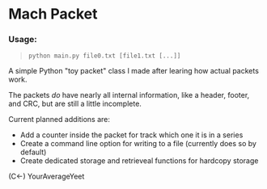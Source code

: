 #  Mach Packet

### Usage:
> `python main.py file0.txt [file1.txt [...]]`

A simple Python "toy packet" class I made after learing how actual packets work.

The packets *do* have nearly all internal information, like a header, footer, and CRC, but are still a little incomplete.

Current planned additions are:
+ Add a counter inside the packet for track which one it is in a series
+ Create a command line option for writing to a file (currently does so by default)
+ Create dedicated storage and retrieveal functions for hardcopy storage

(C<-) YourAverageYeet
